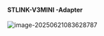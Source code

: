 #### STLINK-V3MINI -Adapter

![image-20250621083628787](D:\WorkSpace\Git\learning-record\MCU\assets\image-20250621083628787.png)